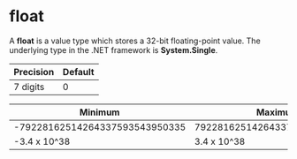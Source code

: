 # float

A **float** is a value type which stores a 32-bit floating-point value. The underlying type in the .NET framework is **System.Single**.

| Precision | Default |
| -- | -- |
| 7 digits | 0 |

| Minimum | Maximum |
| -- | -- |
| -79228162514264337593543950335 | 79228162514264337593543950335 |
| -3.4 x 10^38 | 3.4 x 10^38 |
